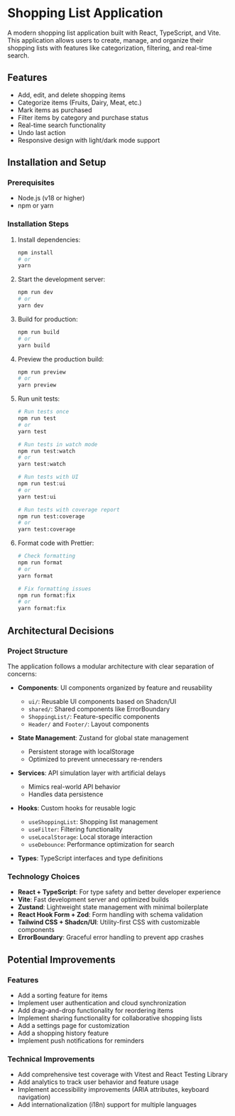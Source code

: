 # Shopping List Application

A modern shopping list application built with React, TypeScript, and Vite. This application allows users to create, manage, and organize their shopping lists with features like categorization, filtering, and real-time search.

## Features

- Add, edit, and delete shopping items
- Categorize items (Fruits, Dairy, Meat, etc.)
- Mark items as purchased
- Filter items by category and purchase status
- Real-time search functionality
- Undo last action
- Responsive design with light/dark mode support

## Installation and Setup

### Prerequisites

- Node.js (v18 or higher)
- npm or yarn

### Installation Steps

1. Install dependencies:

   ```bash
   npm install
   # or
   yarn
   ```

2. Start the development server:

   ```bash
   npm run dev
   # or
   yarn dev
   ```

3. Build for production:

   ```bash
   npm run build
   # or
   yarn build
   ```

4. Preview the production build:
   ```bash
   npm run preview
   # or
   yarn preview
   ```

5. Run unit tests:
   ```bash
   # Run tests once
   npm run test
   # or
   yarn test
   
   # Run tests in watch mode
   npm run test:watch
   # or
   yarn test:watch
   
   # Run tests with UI
   npm run test:ui
   # or
   yarn test:ui
   
   # Run tests with coverage report
   npm run test:coverage
   # or
   yarn test:coverage
   ```

6. Format code with Prettier:
   ```bash
   # Check formatting
   npm run format
   # or
   yarn format
   
   # Fix formatting issues
   npm run format:fix
   # or
   yarn format:fix
   ```

## Architectural Decisions

### Project Structure

The application follows a modular architecture with clear separation of concerns:

- **Components**: UI components organized by feature and reusability

  - `ui/`: Reusable UI components based on Shadcn/UI
  - `shared/`: Shared components like ErrorBoundary
  - `ShoppingList/`: Feature-specific components
  - `Header/` and `Footer/`: Layout components

- **State Management**: Zustand for global state management

  - Persistent storage with localStorage
  - Optimized to prevent unnecessary re-renders

- **Services**: API simulation layer with artificial delays

  - Mimics real-world API behavior
  - Handles data persistence

- **Hooks**: Custom hooks for reusable logic

  - `useShoppingList`: Shopping list management
  - `useFilter`: Filtering functionality
  - `useLocalStorage`: Local storage interaction
  - `useDebounce`: Performance optimization for search

- **Types**: TypeScript interfaces and type definitions

### Technology Choices

- **React + TypeScript**: For type safety and better developer experience
- **Vite**: Fast development server and optimized builds
- **Zustand**: Lightweight state management with minimal boilerplate
- **React Hook Form + Zod**: Form handling with schema validation
- **Tailwind CSS + Shadcn/UI**: Utility-first CSS with customizable components
- **ErrorBoundary**: Graceful error handling to prevent app crashes

## Potential Improvements

### Features

- Add a sorting feature for items
- Implement user authentication and cloud synchronization
- Add drag-and-drop functionality for reordering items
- Implement sharing functionality for collaborative shopping lists
- Add a settings page for customization
- Add a shopping history feature
- Implement push notifications for reminders

### Technical Improvements

- Add comprehensive test coverage with Vitest and React Testing Library
- Add analytics to track user behavior and feature usage
- Implement accessibility improvements (ARIA attributes, keyboard navigation)
- Add internationalization (i18n) support for multiple languages
